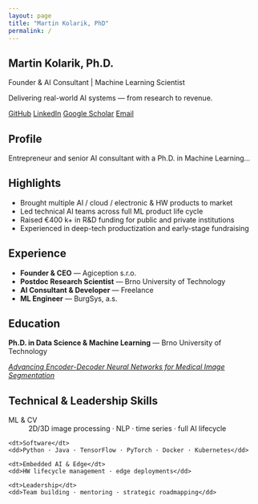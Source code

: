 ```yaml
---
layout: page
title: "Martin Kolarik, PhD"
permalink: /
---
```


<section class="hero">
  <h1 class="hero-title">Martin Kolarik, Ph.D.</h1>
  <p class="hero-subtitle">Founder &amp; AI Consultant | Machine Learning Scientist</p>
  <p class="hero-tagline">Delivering real-world AI systems — from research to revenue.</p>
  <div class="profile-links">
    <a href="https://github.com/mrkolarik">GitHub</a>
    <a href="https://www.linkedin.com/in/mrkolarik/">LinkedIn</a>
    <a href="https://scholar.google.com/citations?user=w6J2MOQAAAAJ">Google Scholar</a>
    <a href="mailto:martinkolarikemail@gmail.com">Email</a>
  </div>
</section>

<section class="profile">
  <h2>Profile</h2>
  <p>
    Entrepreneur and senior AI consultant with a Ph.D. in Machine Learning…
  </p>
</section>

<section class="highlights hide-mobile">
  <h2>Highlights</h2>
  <ul>
    <li>Brought multiple AI / cloud / electronic &amp; HW products to market</li>
    <li>Led technical AI teams across full ML product life cycle</li>
    <li>Raised €400 k+ in R&amp;D funding for public and private institutions</li>
    <li>Experienced in deep-tech productization and early-stage fundraising</li>
  </ul>
</section>

<section class="experience hide-mobile">
  <h2>Experience</h2>
  <ul class="experience-list">
    <li><strong>Founder & CEO</strong> — Agiception s.r.o.</li>
    <li><strong>Postdoc Research Scientist</strong> — Brno University of Technology</li>
    <li><strong>AI Consultant & Developer</strong> — Freelance</li>
    <li><strong>ML Engineer</strong> — BurgSys, a.s.</li>
  </ul>
</section>

<section class="education hide-mobile">
  <h2>Education</h2>
  <p>
    <strong>Ph.D. in Data Science &amp; Machine Learning</strong> — Brno University of Technology
  </p>
  <p>
    <em><a href="https://theses.cz/id/pu7fxw/Kolarik_Dissertation_Final.pdf?lang=en">
      Advancing Encoder-Decoder Neural Networks for Medical Image Segmentation
    </a></em>
  </p>
</section>

<section class="skills hide-mobile">
  <h2>Technical &amp; Leadership Skills</h2>
  <dl class="skills-grid">
    <dt>ML & CV</dt>
    <dd>2D/3D image processing · NLP · time series · full AI lifecycle</dd>

    <dt>Software</dt>
    <dd>Python · Java · TensorFlow · PyTorch · Docker · Kubernetes</dd>

    <dt>Embedded AI & Edge</dt>
    <dd>HW lifecycle management · edge deployments</dd>

    <dt>Leadership</dt>
    <dd>Team building · mentoring · strategic roadmapping</dd>
  </dl>
</section>

<section class="publications hide-mobile">
  <!-- … -->
</section>

<section class="contact">
  <!-- … -->
</section>
